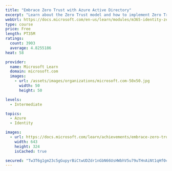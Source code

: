 ```yaml
---
title: "Embrace Zero Trust with Azure Active Directory"
excerpt: "Learn about the Zero Trust model and how to implement Zero Trust into your organization."
webUrl: https://docs.microsoft.com/en-us/learn/modules/m365-identity-zero-trust/
type: course
price: Free
length: PT35M
ratings:
  count: 3903
  average: 4.8255186
heat: 58

provider:
  name: Microsoft Learn
  domain: microsoft.com
  images:
    - url: /assets/images/organizations/microsoft.com-50x50.jpg
      width: 50
      height: 50

levels:
  - Intermediate

topics:
  - Azure
  - Identity

images:
  - url: https://docs.microsoft.com/learn/achievements/embrace-zero-trust-social.png
    width: 643
    height: 324
    isCached: true

secured: "Tw3T6g1gm23c5gGupyrBiCtwUDZdr1nGbN66UsHWbhV5u79uTHnAiNt1qHf0cMI2U49e+5j17x4LvpoSIOarW8IJOJyeAyina3Jh89vvl+cSj1WqEIRRO0/WGsecXcYiXru+tq8nxqS5iHuKh4a23RNCh27/9Q3CwEl+PjrFIoSj/kJMNvjX7PK3opbdm2kRyNoP5ZGR7DqnjPJos6ynFLAq0RiTkIcuejUTfBLMDKWxwOEFkF2oJVqGDZY1s+egnHc+9Dpv+RqhWRj82nKmKqgrZyy8XmP81Qus2zkACv6hzMvdQ56TmyBEe+5ZE+j/5SCJAYt2P9c8vuQn1mKwhMKAQ7QafCn9rc9TxS3leRqjPemgWUf6HvMwY/zq3HrAlYn2kUQWtyuJyDV6jN0H3LmfYTuNwvxx8qHe2V1lq8M=;pL+Y7yNXR0+e0XGVplmzqg=="
---
```


